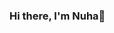 ### Hi there, I'm Nuha👋

<!--
**naboug2/naboug2** is a ✨ _special_ ✨ repository because its `README.md` (this file) appears on your GitHub profile.

- 🔭 I’m currently working on learning Javascript
- 🌱 I’m currently learning Data Structure
- 🤔 I’m looking for help with Project Ideas
- 💬 Ask me about my Internship at Christopher Burke Engineering
- 📫 How to reach me: nuha.abougoash@gmail.com
- 😄 Pronouns: she/her
- ⚡ Fun fact: I love plants, baking, and exploring the city
